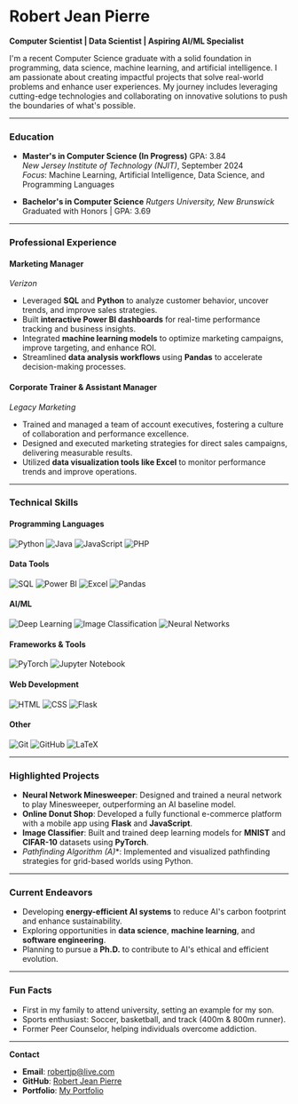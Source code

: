 # Robert Jean Pierre
**Computer Scientist |  Data Scientist |  Aspiring AI/ML Specialist**

I'm a recent Computer Science graduate with a solid foundation in programming, data science, machine learning, and artificial intelligence. I am passionate about creating impactful projects that solve real-world problems and enhance user experiences. My journey includes leveraging cutting-edge technologies and collaborating on innovative solutions to push the boundaries of what's possible.

---

### **Education**
-  **Master's in Computer Science (In Progress)** GPA: 3.84  
  *New Jersey Institute of Technology (NJIT)*, September 2024  
  *Focus*: Machine Learning, Artificial Intelligence, Data Science, and Programming Languages

-  **Bachelor's in Computer Science**
  *Rutgers University, New Brunswick*  
  Graduated with Honors | GPA: 3.69
  
---

###  **Professional Experience**
####  **Marketing Manager**  
*Verizon*  
-  Leveraged **SQL** and **Python** to analyze customer behavior, uncover trends, and improve sales strategies.  
-  Built **interactive Power BI dashboards** for real-time performance tracking and business insights.  
-  Integrated **machine learning models** to optimize marketing campaigns, improve targeting, and enhance ROI.  
-  Streamlined **data analysis workflows** using **Pandas** to accelerate decision-making processes.

####  **Corporate Trainer & Assistant Manager**  
*Legacy Marketing*  
-  Trained and managed a team of account executives, fostering a culture of collaboration and performance excellence.  
-  Designed and executed marketing strategies for direct sales campaigns, delivering measurable results.  
-  Utilized **data visualization tools like Excel** to monitor performance trends and improve operations.  

---

###  **Technical Skills**

#### **Programming Languages**
![Python](https://img.shields.io/badge/Python-3776AB?style=for-the-badge&logo=python&logoColor=white)
![Java](https://img.shields.io/badge/Java-007396?style=for-the-badge&logo=java&logoColor=white)
![JavaScript](https://img.shields.io/badge/JavaScript-F7DF1E?style=for-the-badge&logo=javascript&logoColor=black)
![PHP](https://img.shields.io/badge/PHP-777BB4?style=for-the-badge&logo=php&logoColor=white)

#### **Data Tools**
![SQL](https://img.shields.io/badge/SQL-336791?style=for-the-badge&logo=postgresql&logoColor=white)
![Power BI](https://img.shields.io/badge/Power_BI-F2C811?style=for-the-badge&logo=powerbi&logoColor=black)
![Excel](https://img.shields.io/badge/Excel-217346?style=for-the-badge&logo=microsoft-excel&logoColor=white)
![Pandas](https://img.shields.io/badge/Pandas-150458?style=for-the-badge&logo=pandas&logoColor=white)

#### **AI/ML**
![Deep Learning](https://img.shields.io/badge/Deep_Learning-FF6F00?style=for-the-badge&logo=tensorflow&logoColor=white)
![Image Classification](https://img.shields.io/badge/Image_Classification-0769AD?style=for-the-badge&logo=opencv&logoColor=white)
![Neural Networks](https://img.shields.io/badge/Neural_Networks-563D7C?style=for-the-badge&logo=pytorch&logoColor=white)

#### **Frameworks & Tools**
![PyTorch](https://img.shields.io/badge/PyTorch-EE4C2C?style=for-the-badge&logo=pytorch&logoColor=white)
![Jupyter Notebook](https://img.shields.io/badge/Jupyter_Notebook-F37626?style=for-the-badge&logo=jupyter&logoColor=white)

#### **Web Development**
![HTML](https://img.shields.io/badge/HTML-E34F26?style=for-the-badge&logo=html5&logoColor=white)
![CSS](https://img.shields.io/badge/CSS-1572B6?style=for-the-badge&logo=css3&logoColor=white)
![Flask](https://img.shields.io/badge/Flask-000000?style=for-the-badge&logo=flask&logoColor=white)

#### **Other**
![Git](https://img.shields.io/badge/Git-F05032?style=for-the-badge&logo=git&logoColor=white)
![GitHub](https://img.shields.io/badge/GitHub-181717?style=for-the-badge&logo=github&logoColor=white)
![LaTeX](https://img.shields.io/badge/LaTeX-008080?style=for-the-badge&logo=latex&logoColor=white)

---

###  **Highlighted Projects**
-  **Neural Network Minesweeper**: Designed and trained a neural network to play Minesweeper, outperforming an AI baseline model.  
-  **Online Donut Shop**: Developed a fully functional e-commerce platform with a mobile app using **Flask** and **JavaScript**.  
-  **Image Classifier**: Built and trained deep learning models for **MNIST** and **CIFAR-10** datasets using **PyTorch**.  
-  **Pathfinding Algorithm (A*)**: Implemented and visualized pathfinding strategies for grid-based worlds using Python.  

---

###  **Current Endeavors**
-  Developing **energy-efficient AI systems** to reduce AI's carbon footprint and enhance sustainability.  
-  Exploring opportunities in **data science**, **machine learning**, and **software engineering**.  
-  Planning to pursue a **Ph.D.** to contribute to AI's ethical and efficient evolution.

---

###  **Fun Facts**
-  First in my family to attend university, setting an example for my son.  
-  Sports enthusiast: Soccer, basketball, and track (400m & 800m runner).  
-  Former Peer Counselor, helping individuals overcome addiction.

---

 **Contact**  
-  **Email**: [robertjp@live.com](mailto:robertjp@live.com)  
-  **GitHub**: [Robert Jean Pierre](https://github.com/rpmjp)  
-  **Portfolio**: [My Portfolio](https://robertjeanpierre.com/)
